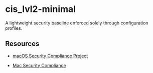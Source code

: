 # cis_lvl2-minimal

A lightweight security baseline enforced solely through configuration profiles.

## Resources

* [macOS Security Compliance Project](https://github.com/usnistgov/macos_security)

* [Mac Security Compliance](https://it-training.apple.com/tutorials/apt-compliance/)
